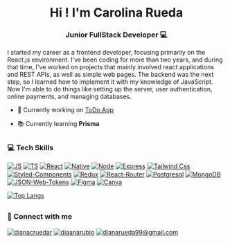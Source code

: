 <h1 align="center">Hi ! I'm Carolina Rueda</h1>
<h3 align="center">Junior FullStack Developer 💻 </h3>

I started my career as a frontend developer, focusing primarily on the React.js environment. I've been coding for more than two years, and during that time, I've worked on projects that mainly involved react applications and REST APIs, as well as simple web pages. The backend was the next step, so I learned how to implement it with my knowledge of JavaScript. Now I'm able to do things like setting up the server, user authentication, online payments, and managing databases.

- 📂  Currently working on [ToDo App](https://github.com/CarolinaRueda/ToDoApp)

- 📚 Currently learning **Prisma**

##

<h3 align="left">💻 Tech Skills</h3>
<p align='left'>
<a href="https://developer.mozilla.org/en-US/docs/Web/JavaScript" target="blank"><img align="center" src="https://img.shields.io/badge/JavaScript-F7DF1E?style=for-the-badge&logo=javascript&logoColor=black" alt="JS"/></a>
<a href="https://www.typescriptlang.org/" target="blank"><img align="center" src="https://img.shields.io/badge/TypeScript-007ACC?style=for-the-badge&logo=typescript&logoColor=white" alt="TS"/></a>
<a href="https://developer.mozilla.org/en-US/docs/Learn/Tools_and_testing/Client-side_JavaScript_frameworks/React_getting_started" target="blank"><img align="center" src="https://img.shields.io/badge/React-20232A?style=for-the-badge&logo=react&logoColor=61DAFB" alt="React"/></a>
<a href="https://reactnative.dev/" target="blank"><img align="center" src="https://img.shields.io/badge/React_Native-20232A?style=for-the-badge&logo=react&logoColor=61DAFB" alt="Native"/></a>
<a href="https://nodejs.org/en" target="blank"><img align="center" src="https://img.shields.io/badge/Node.js-43853D?style=for-the-badge&logo=node.js&logoColor=white" alt="Node"/></a>
<a href="https://expressjs.com/" target="blank"><img align="center" src="https://img.shields.io/badge/Express.js-404D59?style=for-the-badge" alt="Express"/></a>
<a href="https://tailwindcss.com/" target="blank"><img align="center" src="https://img.shields.io/badge/Tailwind_CSS-38B2AC?style=for-the-badge&logo=tailwind-css&logoColor=white" alt="Tailwind Css"/></a>
<a href="https://styled-components.com/" target="blank"><img align="center" src="https://img.shields.io/badge/styled--components-DB7093?style=for-the-badge&logo=styled-components&logoColor=white" alt="Styled-Components"/></a>
<a href="https://react-redux.js.org/" target="blank"><img align="center" src="https://img.shields.io/badge/Redux-593D88?style=for-the-badge&logo=redux&logoColor=white" alt="Redux"/></a>
<a href="https://reactrouter.com/en/main" target="blank"><img align="center" src="https://img.shields.io/badge/React_Router-CA4245?style=for-the-badge&logo=react-router&logoColor=white" alt="React-Router"/></a>
<a href="https://www.postgresql.org/" target="blank"><img align="center" src="https://img.shields.io/badge/PostgreSQL-316192?style=for-the-badge&logo=postgresql&logoColor=white" alt="Postgresql"/></a>
<a href="https://www.mongodb.com/" target="blank"><img align="center" src="https://img.shields.io/badge/MongoDB-4EA94B?style=for-the-badge&logo=mongodb&logoColor=white" alt="MongoDB"/></a>
<a href="https://jwt.io/" target="blank"><img align="center" src="https://img.shields.io/badge/json%20web%20tokens-323330?style=for-the-badge&logo=json-web-tokens&logoColor=pink" alt="JSON-Web-Tokens"/></a>
<a href="https://www.figma.com/" target="blank"><img align="center" src="https://img.shields.io/badge/Figma-F24E1E?style=for-the-badge&logo=figma&logoColor=white" alt="Figma"/></a>
<a href="https://www.canva.com/" target="blank"><img align="center" src="https://img.shields.io/badge/Canva-%2300C4CC.svg?&style=for-the-badge&logo=Canva&logoColor=white" alt="Canva"/></a>
</p>

[![Top Langs](https://github-readme-stats.vercel.app/api/top-langs/?username=carolinarueda&layout=compact&theme=dracula)](https://github.com/anuraghazra/github-readme-stats)

##

<h3 align="left">📱 Connect with me</h3>
<p align="left">
<a href="https://linkedin.com/in/dianacruedar" target="blank"><img align="center" src="https://img.shields.io/badge/LinkedIn-0077B5?style=for-the-badge&logo=linkedin&logoColor=white" alt="dianacruedar"/></a>
<a href="https://instagram.com/diaanarubio" target="blank"><img align="center" src="https://img.shields.io/badge/Instagram-E4405F?style=for-the-badge&logo=instagram&logoColor=white" alt="diaanarubio"/></a>
<a href='email:dianarueda99@gmail.com'><img align="center" src='https://img.shields.io/badge/Gmail-D14836?style=for-the-badge&logo=gmail&logoColor=white' target='_blank' alt='dianarueda99@gmail.com' /></a>  
</p>
